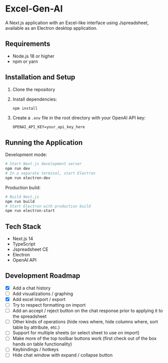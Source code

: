 # Excel-Gen-AI

A Next.js application with an Excel-like interface using Jspreadsheet, available as an Electron desktop application.

## Requirements

- Node.js 18 or higher
- npm or yarn

## Installation and Setup

1. Clone the repository

2. Install dependencies:
   ```bash
   npm install
   ```

3. Create a `.env` file in the root directory with your OpenAI API key:
   ```
   OPENAI_API_KEY=your_api_key_here
   ```

## Running the Application

Development mode:
```bash
# Start Next.js development server
npm run dev
# In a separate terminal, start Electron
npm run electron-dev
```

Production build:
```bash
# Build Next.js
npm run build
# Start Electron with production build
npm run electron-start
```

## Tech Stack

- Next.js 14
- TypeScript
- Jspreadsheet CE
- Electron
- OpenAI API


## Development Roadmap
- [x] Add a chat history
- [ ] Add visualizations / graphing
- [x] Add excel import / export
- [ ] Try to respect formatting on import
- [ ] Add an accept / reject button on the chat response prior to applying it to the spreadsheet
- [ ] Other kinds of operations (hide rows where, hide columns where, sort table by attribute, etc.)
- [ ] Support for multiple sheets (or select sheet to use on import)
- [ ] Make more of the top toolbar buttons work (first check out of the box hands on table functionality)
- [ ] Keybindings / hotkeys
- [ ] Hide chat window with expand / collapse button
